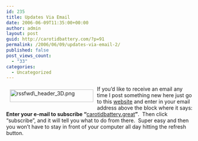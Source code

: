```yaml
---
id: 235
title: Updates Via Email
date: 2006-06-09T11:35:00+00:00
author: admin
layout: post
guid: http://carotidbattery.com/?p=91
permalink: /2006/06/09/updates-via-email-2/
published: false
post_views_count:
  - "33"
categories:
  - Uncategorized
---
```

<img src="http://carotidbattery.com/images/carotidbattery\_com/rssfwd\_header\_3d.png" alt="rssfwd\_header_3D.png" align="left" border="0" height="34" hspace="10" vspace="10" width="225" />If you&#8217;d like to receive an email any time I post something new here just go to this <a href="http://www.rssfwd.com/rssfwd/ preview?url=http%3A%2F%2Fcarotidbattery.com%2FRss.aspx">website</a> and enter in your email address above the block where it says: <strong>Enter your e-mail to subscribe “</strong><u>carotidbattery.great</u><strong>”</strong>.  Then click &#8220;subscribe&#8221;, and it will tell you what to do from there.  Super easy and then you won&#8217;t have to stay in front of your computer all day hitting the refresh button. <br />
